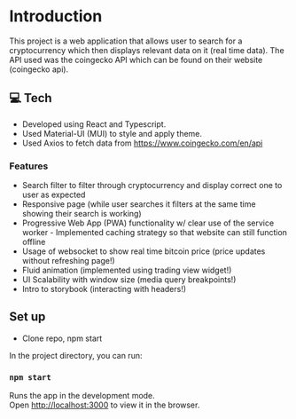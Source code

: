 # Introduction

This project is a web application that allows user to search for a cryptocurrency which then displays relevant data on it (real time data). 
The API used was the coingecko API which can be found on their website (coingecko api).

## :computer: Tech 
- Developed using React and Typescript. 
- Used Material-UI (MUI) to style and apply theme.
- Used Axios to fetch data from https://www.coingecko.com/en/api

### Features
- Search filter to filter through cryptocurrency and display correct one to user as expected
- Responsive page (while user searches it filters at the same time showing their search is working)
- Progressive Web App (PWA) functionality w/ clear use of the service worker - Implemented caching strategy so that website can still function offline 
- Usage of websocket to show real time bitcoin price (price updates without refreshing page!)
- Fluid animation (implemented using trading view widget!)
- UI Scalability with window size (media query breakpoints!)
- Intro to storybook (interacting with headers!)

## Set up
- Clone repo, npm start

In the project directory, you can run:

### `npm start`

Runs the app in the development mode.\
Open [http://localhost:3000](http://localhost:3000) to view it in the browser.

